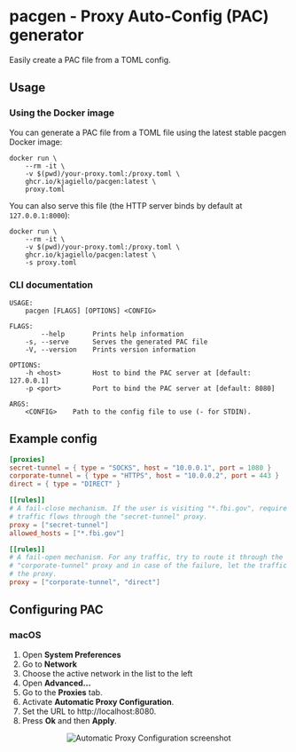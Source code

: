 # pacgen - Proxy Auto-Config (PAC) generator

Easily create a PAC file from a TOML config.

## Usage

### Using the Docker image

You can generate a PAC file from a TOML file using the latest stable pacgen Docker image:

```shell
docker run \
    --rm -it \
    -v $(pwd)/your-proxy.toml:/proxy.toml \
    ghcr.io/kjagiello/pacgen:latest \
    proxy.toml
```

You can also serve this file (the HTTP server binds by default at `127.0.0.1:8000`):

```shell
docker run \
    --rm -it \
    -v $(pwd)/your-proxy.toml:/proxy.toml \
    ghcr.io/kjagiello/pacgen:latest \
    -s proxy.toml
```

### CLI documentation

```
USAGE:
    pacgen [FLAGS] [OPTIONS] <CONFIG>

FLAGS:
        --help       Prints help information
    -s, --serve      Serves the generated PAC file
    -V, --version    Prints version information

OPTIONS:
    -h <host>        Host to bind the PAC server at [default: 127.0.0.1]
    -p <port>        Port to bind the PAC server at [default: 8080]

ARGS:
    <CONFIG>    Path to the config file to use (- for STDIN).
```


## Example config

```toml
[proxies]
secret-tunnel = { type = "SOCKS", host = "10.0.0.1", port = 1080 }
corporate-tunnel = { type = "HTTPS", host = "10.0.0.2", port = 443 }
direct = { type = "DIRECT" }

[[rules]]
# A fail-close mechanism. If the user is visiting "*.fbi.gov", require that the
# traffic flows through the "secret-tunnel" proxy.
proxy = ["secret-tunnel"]
allowed_hosts = ["*.fbi.gov"]

[[rules]]
# A fail-open mechanism. For any traffic, try to route it through the
# "corporate-tunnel" proxy and in case of the failure, let the traffic bypass
# the proxy.
proxy = ["corporate-tunnel", "direct"]
```

## Configuring PAC

### macOS

1. Open **System Preferences**
2. Go to **Network**
3. Choose the active network in the list to the left
4. Open **Advanced...**
5. Go to the **Proxies** tab.
6. Activate **Automatic Proxy Configuration**.
7. Set the URL to http://localhost:8080.
8. Press **Ok** and then **Apply**.

<p align="center">
    <img
        src="https://user-images.githubusercontent.com/74944/119229679-6b144880-bb19-11eb-9d2f-fa9388e4c6f4.png"
        alt="Automatic Proxy Configuration screenshot"
    />
</p>
